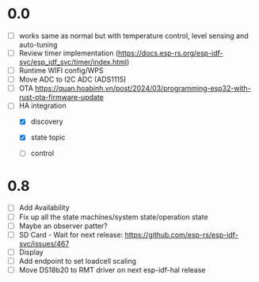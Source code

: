  # 0.0
 - [ ] works same as normal but with temperature control, level sensing and auto-tuning
 - [ ] Review timer implementation (https://docs.esp-rs.org/esp-idf-svc/esp_idf_svc/timer/index.html)
 - [ ] Runtime WIFI config/WPS
 - [ ] Move ADC to I2C ADC (ADS1115)
 - [ ] OTA https://quan.hoabinh.vn/post/2024/03/programming-esp32-with-rust-ota-firmware-update
 - [ ] HA integration
    - [x] discovery
    - [x] state topic
    - [ ] control

 
 # 0.8
 - [ ] Add Availability
 - [ ] Fix up all the state machines/system state/operation state
 - [ ] Maybe an observer patter?
 - [ ] SD Card - Wait for next release: https://github.com/esp-rs/esp-idf-svc/issues/467
 - [ ] Display
 - [ ] Add endpoint to set loadcell scaling
 - [ ] Move DS18b20 to RMT driver on next esp-idf-hal release
